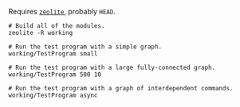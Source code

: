 Requires [`zeolite`](https://github.com/ta0kira/zeolite), probably `HEAD`.

```shell
# Build all of the modules.
zeolite -R working

# Run the test program with a simple graph.
working/TestProgram small

# Run the test program with a large fully-connected graph.
working/TestProgram 500 10

# Run the test program with a graph of interdependent commands.
working/TestProgram async
```
